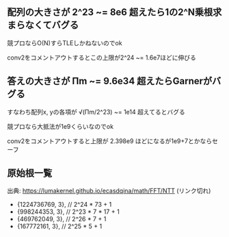 ## 配列の大きさが 2^23 ~= 8e6 超えたら1の2^N乗根求まらなくてバグる

競プロならO(N)すらTLEしかねないのでok

conv2をコメントアウトするとこの上限が2^24 ~= 1.6e7ほどに伸びる

## 答えの大きさが Πm ~= 9.6e34 超えたらGarnerがバグる
すなわち配列x, yの各項が √(Πm/2^23) ~= 1e14 超えてるとバグる

競プロなら大抵法が1e9くらいなのでok

conv2をコメントアウトすると上限が 2.398e9 ほどになるが1e9+7とかならセーフ

## 原始根一覧
出典: https://lumakernel.github.io/ecasdqina/math/FFT/NTT (リンク切れ)
- {1224736769, 3}, // 2^24 * 73 + 1
- {998244353, 3},  // 2^23 * 7 * 17 + 1
- {469762049, 3},  // 2^26 * 7 + 1
- {167772161, 3},  // 2^25 * 5 + 1